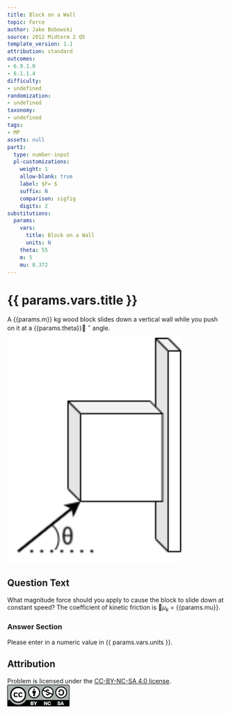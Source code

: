 ```yaml
---
title: Block on a Wall
topic: Force
author: Jake Bobowski
source: 2012 Midterm 2 Q5
template_version: 1.1
attribution: standard
outcomes:
- 6.9.1.0
- 6.1.1.4
difficulty:
- undefined
randomization:
- undefined
taxonomy:
- undefined
tags:
- MP
assets: null
part1:
  type: number-input
  pl-customizations:
    weight: 1
    allow-blank: true
    label: $F= $
    suffix: N
    comparison: sigfig
    digits: 2
substitutions:
  params:
    vars:
      title: Block on a Wall
      units: N
    theta: 55
    m: 5
    mu: 0.372
---
```

# {{ params.vars.title }}
A {{params.m}} kg wood block slides down a vertical wall while you push on it at a {{params.theta}} $^\circ$ angle.

<img src="q5.png" width=400 alt="Box pushed against a wall by a force at angle theta">

## Question Text

What magnitude force should you apply to cause the block to slide down at constant speed? The coefficient of kinetic friction is $\mu_k$ = {{params.mu}}.

### Answer Section

Please enter in a numeric value in {{ params.vars.units }}.

## Attribution

Problem is licensed under the [CC-BY-NC-SA 4.0 license](https://creativecommons.org/licenses/by-nc-sa/4.0/).<br> ![The Creative Commons 4.0 license requiring attribution-BY, non-commercial-NC, and share-alike-SA license.](https://raw.githubusercontent.com/firasm/bits/master/by-nc-sa.png)
